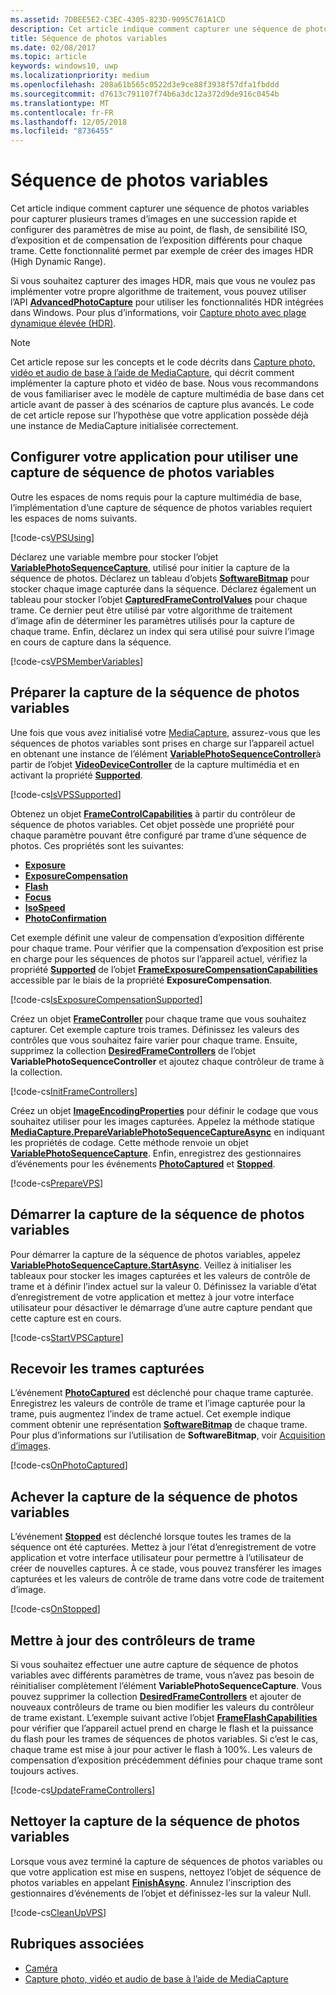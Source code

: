 ```yaml
---
ms.assetid: 7DBEE5E2-C3EC-4305-823D-9095C761A1CD
description: Cet article indique comment capturer une séquence de photos variables pour capturer plusieurs trames d’images en une succession rapide et configurer des paramètres de mise au point, de flash, de sensibilité ISO, d’exposition et de compensation de l’exposition différents pour chaque trame.
title: Séquence de photos variables
ms.date: 02/08/2017
ms.topic: article
keywords: windows10, uwp
ms.localizationpriority: medium
ms.openlocfilehash: 208a61b565c0522d3e9ce88f3938f57dfa1fbddd
ms.sourcegitcommit: d7613c791107f74b6a3dc12a372d9de916c0454b
ms.translationtype: MT
ms.contentlocale: fr-FR
ms.lasthandoff: 12/05/2018
ms.locfileid: "8736455"
---
```

# <a name="variable-photo-sequence"></a>Séquence de photos variables



Cet article indique comment capturer une séquence de photos variables pour capturer plusieurs trames d’images en une succession rapide et configurer des paramètres de mise au point, de flash, de sensibilité ISO, d’exposition et de compensation de l’exposition différents pour chaque trame. Cette fonctionnalité permet par exemple de créer des images HDR (High Dynamic Range).

Si vous souhaitez capturer des images HDR, mais que vous ne voulez pas implémenter votre propre algorithme de traitement, vous pouvez utiliser l’API [**AdvancedPhotoCapture**](https://msdn.microsoft.com/library/windows/apps/mt181386) pour utiliser les fonctionnalités HDR intégrées dans Windows. Pour plus d’informations, voir [Capture photo avec plage dynamique élevée (HDR)](high-dynamic-range-hdr-photo-capture.md).

> [!NOTE] 
> Cet article repose sur les concepts et le code décrits dans [Capture photo, vidéo et audio de base à l’aide de MediaCapture](basic-photo-video-and-audio-capture-with-MediaCapture.md), qui décrit comment implémenter la capture photo et vidéo de base. Nous vous recommandons de vous familiariser avec le modèle de capture multimédia de base dans cet article avant de passer à des scénarios de capture plus avancés. Le code de cet article repose sur l’hypothèse que votre application possède déjà une instance de MediaCapture initialisée correctement.

## <a name="set-up-your-app-to-use-variable-photo-sequence-capture"></a>Configurer votre application pour utiliser une capture de séquence de photos variables

Outre les espaces de noms requis pour la capture multimédia de base, l’implémentation d’une capture de séquence de photos variables requiert les espaces de noms suivants.

[!code-cs[VPSUsing](./code/BasicMediaCaptureWin10/cs/MainPage.xaml.cs#SnippetVPSUsing)]

Déclarez une variable membre pour stocker l’objet [**VariablePhotoSequenceCapture**](https://msdn.microsoft.com/library/windows/apps/dn652564), utilisé pour initier la capture de la séquence de photos. Déclarez un tableau d’objets [**SoftwareBitmap**](https://msdn.microsoft.com/library/windows/apps/dn887358) pour stocker chaque image capturée dans la séquence. Déclarez également un tableau pour stocker l’objet [**CapturedFrameControlValues**](https://msdn.microsoft.com/library/windows/apps/dn608020) pour chaque trame. Ce dernier peut être utilisé par votre algorithme de traitement d’image afin de déterminer les paramètres utilisés pour la capture de chaque trame. Enfin, déclarez un index qui sera utilisé pour suivre l’image en cours de capture dans la séquence.

[!code-cs[VPSMemberVariables](./code/BasicMediaCaptureWin10/cs/MainPage.xaml.cs#SnippetVPSMemberVariables)]

## <a name="prepare-the-variable-photo-sequence-capture"></a>Préparer la capture de la séquence de photos variables

Une fois que vous avez initialisé votre [MediaCapture](capture-photos-and-video-with-mediacapture.md), assurez-vous que les séquences de photos variables sont prises en charge sur l’appareil actuel en obtenant une instance de l’élément [**VariablePhotoSequenceController**](https://msdn.microsoft.com/library/windows/apps/dn640573)à partir de l’objet [**VideoDeviceController**](https://msdn.microsoft.com/library/windows/apps/br226825) de la capture multimédia et en activant la propriété [**Supported**](https://msdn.microsoft.com/library/windows/apps/dn640580).

[!code-cs[IsVPSSupported](./code/BasicMediaCaptureWin10/cs/MainPage.xaml.cs#SnippetIsVPSSupported)]

Obtenez un objet [**FrameControlCapabilities**](https://msdn.microsoft.com/library/windows/apps/dn652548) à partir du contrôleur de séquence de photos variables. Cet objet possède une propriété pour chaque paramètre pouvant être configuré par trame d’une séquence de photos. Ces propriétés sont les suivantes:

-   [**Exposure**](https://msdn.microsoft.com/library/windows/apps/dn652552)
-   [**ExposureCompensation**](https://msdn.microsoft.com/library/windows/apps/dn652560)
-   [**Flash**](https://msdn.microsoft.com/library/windows/apps/dn652566)
-   [**Focus**](https://msdn.microsoft.com/library/windows/apps/dn652570)
-   [**IsoSpeed**](https://msdn.microsoft.com/library/windows/apps/dn652574)
-   [**PhotoConfirmation**](https://msdn.microsoft.com/library/windows/apps/dn652578)

Cet exemple définit une valeur de compensation d’exposition différente pour chaque trame. Pour vérifier que la compensation d’exposition est prise en charge pour les séquences de photos sur l’appareil actuel, vérifiez la propriété [**Supported**](https://msdn.microsoft.com/library/windows/apps/dn278905) de l’objet [**FrameExposureCompensationCapabilities**](https://msdn.microsoft.com/library/windows/apps/dn652628) accessible par le biais de la propriété **ExposureCompensation**.

[!code-cs[IsExposureCompensationSupported](./code/BasicMediaCaptureWin10/cs/MainPage.xaml.cs#SnippetIsExposureCompensationSupported)]

Créez un objet [**FrameController**](https://msdn.microsoft.com/library/windows/apps/dn652582) pour chaque trame que vous souhaitez capturer. Cet exemple capture trois trames. Définissez les valeurs des contrôles que vous souhaitez faire varier pour chaque trame. Ensuite, supprimez la collection [**DesiredFrameControllers**](https://msdn.microsoft.com/library/windows/apps/dn640574) de l’objet **VariablePhotoSequenceController** et ajoutez chaque contrôleur de trame à la collection.

[!code-cs[InitFrameControllers](./code/BasicMediaCaptureWin10/cs/MainPage.xaml.cs#SnippetInitFrameControllers)]

Créez un objet [**ImageEncodingProperties**](https://msdn.microsoft.com/library/windows/apps/hh700993) pour définir le codage que vous souhaitez utiliser pour les images capturées. Appelez la méthode statique [**MediaCapture.PrepareVariablePhotoSequenceCaptureAsync**](https://msdn.microsoft.com/library/windows/apps/dn608097) en indiquant les propriétés de codage. Cette méthode renvoie un objet [**VariablePhotoSequenceCapture**](https://msdn.microsoft.com/library/windows/apps/dn652564). Enfin, enregistrez des gestionnaires d’événements pour les événements [**PhotoCaptured**](https://msdn.microsoft.com/library/windows/apps/dn652573) et [**Stopped**](https://msdn.microsoft.com/library/windows/apps/dn652585).

[!code-cs[PrepareVPS](./code/BasicMediaCaptureWin10/cs/MainPage.xaml.cs#SnippetPrepareVPS)]

## <a name="start-the-variable-photo-sequence-capture"></a>Démarrer la capture de la séquence de photos variables

Pour démarrer la capture de la séquence de photos variables, appelez [**VariablePhotoSequenceCapture.StartAsync**](https://msdn.microsoft.com/library/windows/apps/dn652577). Veillez à initialiser les tableaux pour stocker les images capturées et les valeurs de contrôle de trame et à définir l’index actuel sur la valeur 0. Définissez la variable d’état d’enregistrement de votre application et mettez à jour votre interface utilisateur pour désactiver le démarrage d’une autre capture pendant que cette capture est en cours.

[!code-cs[StartVPSCapture](./code/BasicMediaCaptureWin10/cs/MainPage.xaml.cs#SnippetStartVPSCapture)]

## <a name="receive-the-captured-frames"></a>Recevoir les trames capturées

L’événement [**PhotoCaptured**](https://msdn.microsoft.com/library/windows/apps/dn652573) est déclenché pour chaque trame capturée. Enregistrez les valeurs de contrôle de trame et l’image capturée pour la trame, puis augmentez l’index de trame actuel. Cet exemple indique comment obtenir une représentation [**SoftwareBitmap**](https://msdn.microsoft.com/library/windows/apps/dn887358) de chaque trame. Pour plus d’informations sur l’utilisation de **SoftwareBitmap**, voir [Acquisition d’images](imaging.md).

[!code-cs[OnPhotoCaptured](./code/BasicMediaCaptureWin10/cs/MainPage.xaml.cs#SnippetOnPhotoCaptured)]

## <a name="handle-the-completion-of-the-variable-photo-sequence-capture"></a>Achever la capture de la séquence de photos variables

L’événement [**Stopped**](https://msdn.microsoft.com/library/windows/apps/dn652585) est déclenché lorsque toutes les trames de la séquence ont été capturées. Mettez à jour l’état d’enregistrement de votre application et votre interface utilisateur pour permettre à l’utilisateur de créer de nouvelles captures. À ce stade, vous pouvez transférer les images capturées et les valeurs de contrôle de trame dans votre code de traitement d’image.

[!code-cs[OnStopped](./code/BasicMediaCaptureWin10/cs/MainPage.xaml.cs#SnippetOnStopped)]

## <a name="update-frame-controllers"></a>Mettre à jour des contrôleurs de trame

Si vous souhaitez effectuer une autre capture de séquence de photos variables avec différents paramètres de trame, vous n’avez pas besoin de réinitialiser complètement l’élément **VariablePhotoSequenceCapture**. Vous pouvez supprimer la collection [**DesiredFrameControllers**](https://msdn.microsoft.com/library/windows/apps/dn640574) et ajouter de nouveaux contrôleurs de trame ou bien modifier les valeurs du contrôleur de trame existant. L’exemple suivant active l’objet [**FrameFlashCapabilities**](https://msdn.microsoft.com/library/windows/apps/dn652657) pour vérifier que l’appareil actuel prend en charge le flash et la puissance du flash pour les trames de séquences de photos variables. Si c’est le cas, chaque trame est mise à jour pour activer le flash à 100%. Les valeurs de compensation d’exposition précédemment définies pour chaque trame sont toujours actives.

[!code-cs[UpdateFrameControllers](./code/BasicMediaCaptureWin10/cs/MainPage.xaml.cs#SnippetUpdateFrameControllers)]

## <a name="clean-up-the-variable-photo-sequence-capture"></a>Nettoyer la capture de la séquence de photos variables

Lorsque vous avez terminé la capture de séquences de photos variables ou que votre application est mise en suspens, nettoyez l’objet de séquence de photos variables en appelant [**FinishAsync**](https://msdn.microsoft.com/library/windows/apps/dn652569). Annulez l’inscription des gestionnaires d’événements de l’objet et définissez-les sur la valeur Null.

[!code-cs[CleanUpVPS](./code/BasicMediaCaptureWin10/cs/MainPage.xaml.cs#SnippetCleanUpVPS)]

## <a name="related-topics"></a>Rubriques associées

* [Caméra](camera.md)
* [Capture photo, vidéo et audio de base à l’aide de MediaCapture](basic-photo-video-and-audio-capture-with-MediaCapture.md)
 

 




